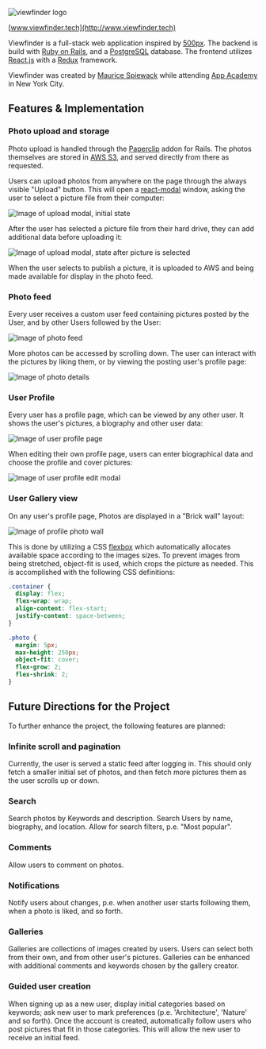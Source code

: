 ![viewfinder logo](./docs/vf-logo.png)

[www.viewfinder.tech](http://www.viewfinder.tech)

Viewfinder is a full-stack web application inspired by [500px](http://www.500px.com). The backend is build with [Ruby on Rails](http://rubyonrails.org), and a [PostgreSQL](https://www.postgresql.org) database. The frontend utilizes [React.js](https://facebook.github.io/react/) with a [Redux](http://redux.js.org) framework.

Viewfinder was created by [Maurice Spiewack](https://www.linkedin.com/in/mspiew) while attending [App Academy](https://www.appacademy.io) in New York City.

## Features & Implementation

### Photo upload and storage

Photo upload is handled through the [Paperclip](https://github.com/thoughtbot/paperclip) addon for Rails. The photos themselves are stored in [AWS S3](https://aws.amazon.com/s3/), and served directly from there as requested.

Users can upload photos from anywhere on the page through the always visible "Upload" button. This will open a [react-modal](https://github.com/reactjs/react-modal) window, asking the user to select a picture file from their computer:

![Image of upload modal, initial state](./docs/wireframes/examples/upload_modal_1.png)

After the user has selected a picture file from their hard drive, they can add additional data before uploading it:

![Image of upload modal, state after picture is selected](./docs/wireframes/examples/upload_modal_2.png)

When the user selects to publish a picture, it is uploaded to AWS and being made available for display in the photo feed.

### Photo feed

Every user receives a custom user feed containing pictures posted by the User, and by other Users followed by the User:

![Image of photo feed](./docs/wireframes/examples/feed.png)

More photos can be accessed by scrolling down. The user can interact with the pictures by liking them, or by viewing the posting user's profile page:

![Image of photo details](./docs/wireframes/examples/photo_details.png)

### User Profile

Every user has a profile page, which can be viewed by any other user. It shows the user's pictures, a biography and other user data:

![Image of user profile page](./docs/wireframes/examples/user_profile.png)

When editing their own profile page, users can enter biographical data and choose the profile and cover pictures:

![Image of user profile edit modal](./docs/wireframes/examples/user_profile_edit.png)

### User Gallery view

On any user's profile page, Photos are displayed in a "Brick wall" layout:

![Image of profile photo wall](./docs/wireframes/examples/profile_photo_wall.png)

This is done by utilizing a CSS [flexbox](https://www.w3.org/TR/css-flexbox-1/) which automatically allocates available space according to the images sizes. To prevent images from being stretched, object-fit is used, which crops the picture as needed. This is accomplished with the following CSS definitions:

```css
.container {
  display: flex;
  flex-wrap: wrap;
  align-content: flex-start;
  justify-content: space-between;
}

.photo {
  margin: 5px;
  max-height: 250px;
  object-fit: cover;
  flex-grow: 2;
  flex-shrink: 2;
}
```

## Future Directions for the Project

To further enhance the project, the following features are planned:

### Infinite scroll and pagination

Currently, the user is served a static feed after logging in. This should only fetch a smaller initial set of photos, and then fetch more pictures them as the user scrolls up or down.

### Search

Search photos by Keywords and description. Search Users by name, biography, and location. Allow for search filters, p.e. "Most popular".

### Comments

Allow users to comment on photos.

### Notifications

Notify users about changes, p.e. when another user starts following them, when a photo is liked, and so forth.

### Galleries

Galleries are collections of images created by users. Users can select both from their own, and from other user's pictures. Galleries can be enhanced with additional comments and keywords chosen by the gallery creator.

### Guided user creation

When signing up as a new user, display initial categories based on keywords; ask new user to mark preferences (p.e. 'Architecture', 'Nature' and so forth). Once the account is created, automatically follow users who post pictures that fit in those categories. This will allow the new user to receive an initial feed.
